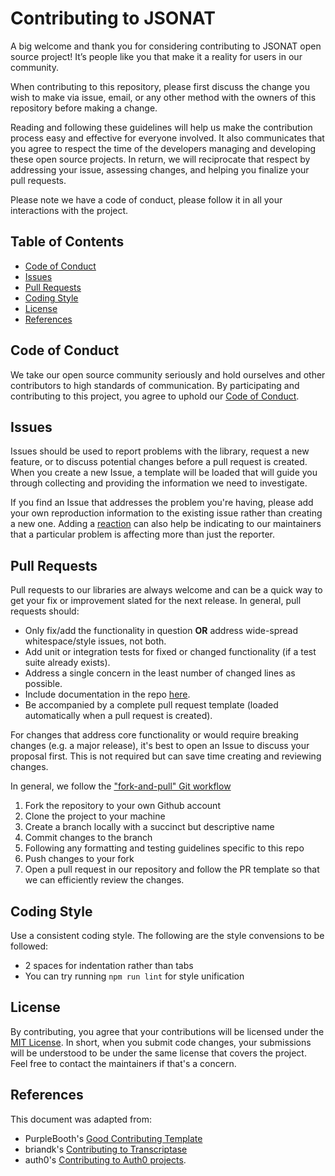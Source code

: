 # Contributing to JSONAT

A big welcome and thank you for considering contributing to JSONAT open source project! It’s people like you that make it a reality for users in our community.

When contributing to this repository, please first discuss the change you wish to make via issue,
email, or any other method with the owners of this repository before making a change. 

Reading and following these guidelines will help us make the contribution process easy and effective for everyone involved. It also communicates that you agree to respect the time of the developers managing and developing these open source projects. In return, we will reciprocate that respect by addressing your issue, assessing changes, and helping you finalize your pull requests.

Please note we have a code of conduct, please follow it in all your interactions with the project.

## Table of Contents

- [Code of Conduct](#code-of-conduct)
- [Issues](#issues)
- [Pull Requests](#pull-requests)
- [Coding Style](#coding-style)
- [License](#license)
- [References](#references)

## Code of Conduct

We take our open source community seriously and hold ourselves and other contributors to high standards of communication. By participating and contributing to this project, you agree to uphold our [Code of Conduct](https://github.com/jsonat/blob/main/CODE-OF-CONDUCT.md).

## Issues

Issues should be used to report problems with the library, request a new feature, or to discuss potential changes before a pull request is created. When you create a new Issue, a template will be loaded that will guide you through collecting and providing the information we need to investigate.

If you find an Issue that addresses the problem you're having, please add your own reproduction information to the existing issue rather than creating a new one. Adding a [reaction](https://github.blog/2016-03-10-add-reactions-to-pull-requests-issues-and-comments/) can also help be indicating to our maintainers that a particular problem is affecting more than just the reporter.

## Pull Requests

Pull requests to our libraries are always welcome and can be a quick way to get your fix or improvement slated for the next release. In general, pull requests should:

- Only fix/add the functionality in question **OR** address wide-spread whitespace/style issues, not both.
- Add unit or integration tests for fixed or changed functionality (if a test suite already exists).
- Address a single concern in the least number of changed lines as possible.
- Include documentation in the repo [here](https://github.com/Mishieck/jsonat#readme).
- Be accompanied by a complete pull request template (loaded automatically when a pull request is created).

For changes that address core functionality or would require breaking changes (e.g. a major release), it's best to open an Issue to discuss your proposal first. This is not required but can save time creating and reviewing changes.

In general, we follow the ["fork-and-pull" Git workflow](https://github.com/susam/gitpr)

1. Fork the repository to your own Github account
2. Clone the project to your machine
3. Create a branch locally with a succinct but descriptive name
4. Commit changes to the branch
5. Following any formatting and testing guidelines specific to this repo
6. Push changes to your fork
7. Open a pull request in our repository and follow the PR template so that we can efficiently review the changes.

## Coding Style

Use a consistent coding style. The following are the style convensions to be followed:

* 2 spaces for indentation rather than tabs
* You can try running `npm run lint` for style unification

## License

By contributing, you agree that your contributions will be licensed under the [MIT License](http://choosealicense.com/licenses/mit/). In short, when you submit code changes, your submissions will be understood to be under the same license that covers the project. Feel free to contact the maintainers if that's a concern.

## References

This document was adapted from:

* PurpleBooth's [Good Contributing Template](https://gist.github.com/PurpleBooth/b24679402957c63ec426)
* briandk's [Contributing to Transcriptase](https://gist.github.com/briandk/3d2e8b3ec8daf5a27a62)
* auth0's [Contributing to Auth0 projects](https://github.com/auth0/open-source-template/blob/master/GENERAL-CONTRIBUTING.md).